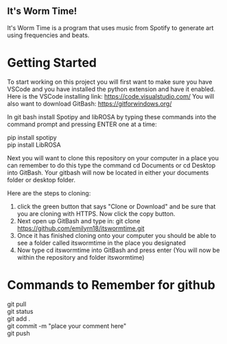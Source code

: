 ## It's Worm Time!
It's Worm Time is a program that uses music from Spotify to generate art using frequencies and beats.

# Getting Started

To start working on this project you will first want to make sure you have VSCode and you have installed the python extension and have it enabled. Here is the VSCode installing link: https://code.visualstudio.com/
You will also want to download GitBash: https://gitforwindows.org/

In git bash install Spotipy and libROSA by typing these commands into the command prompt and pressing ENTER one at a time:

pip install spotipy
<br>pip install LibROSA

Next you will want to clone this repository on your computer in a place you can remember to do this type the command cd Documents or cd Desktop into GitBash. Your gitbash will now be located in either your documents folder or desktop folder. 

Here are the steps to cloning:

1. click the green button that says "Clone or Download" and be sure that you are cloning with HTTPS. Now click the copy button.
2. Next open up GitBash and type in:    git clone https://github.com/emilyrn18/itswormtime.git
3. Once it has finished cloning onto your computer you should be able to see a folder called itswormtime in the place you designated
4. Now type cd itswormtime into GitBash and press enter (You will now be within the repository and folder itswormtime)

# Commands to Remember for github

git pull
<br>git status
<br>git add .
<br>git commit -m "place your comment here"
<br>git push

